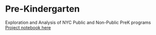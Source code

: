 # Pre-Kindergarten
Exploration and Analysis of NYC Public and Non-Public PreK programs <br>
[Project notebook here](https://github.com/gh0st1nch4ins/Pre-Kindergarten/blob/master/NYC%20PreKindergarten%20Analysis.ipynb)
